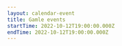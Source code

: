 ```yaml
---
layout: calendar-event
title: Gamle events
startTime: 2022-10-12T19:00:00.000Z
endTime: 2022-10-12T19:00:00.000Z
---
```

